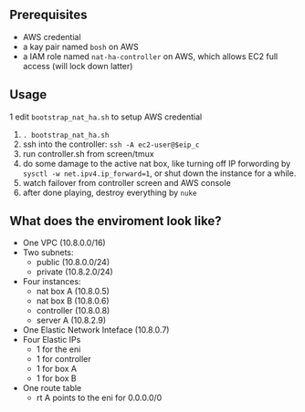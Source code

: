 
Prerequisites
-----------
- AWS credential
- a kay pair named `bosh` on AWS
- a IAM role named `nat-ha-controller` on AWS, which allows EC2 full access (will lock down latter)

Usage
------
1  edit `bootstrap_nat_ha.sh` to setup AWS credential
1. `. bootstrap_nat_ha.sh`
1. ssh into the controller: `ssh -A ec2-user@$eip_c`
1. run controller.sh from screen/tmux
1. do some damage to the active nat box, like turning off IP forwording by `sysctl -w net.ipv4.ip_forward=1`, or shut down the instance for a while.
1. watch failover from controller screen and AWS console
1. after done playing, destroy everything by `nuke`

What does the enviroment look like?
------------
- One VPC (10.8.0.0/16)
- Two subnets:
  - public (10.8.0.0/24)
  - private (10.8.2.0/24)
- Four instances:
  - nat box A (10.8.0.5)
  - nat box B (10.8.0.6)
  - controller (10.8.0.8)
  - server A (10.8.2.9)
- One Elastic Network Inteface (10.8.0.7)
- Four Elastic IPs
  - 1 for the eni
  - 1 for controller
  - 1 for box A
  - 1 for box B
- One route table
  - rt A points to the eni for 0.0.0.0/0
